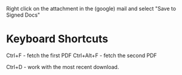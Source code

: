 
Right click on the attachment in the (google) mail
and select "Save to Signed Docs"


# Keyboard Shortcuts

Ctrl+F - fetch the first PDF
Ctrl+Alt+F - fetch the second PDF

Ctrl+D - work with the most recent download.

